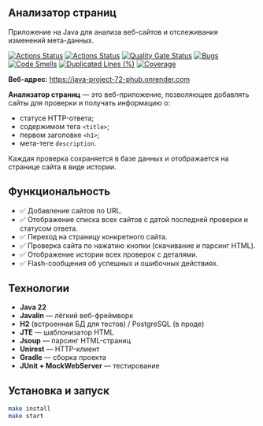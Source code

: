## Анализатор страниц

Приложение на Java для анализа веб-сайтов и отслеживания изменений мета-данных.

[![Actions Status](https://github.com/DenisX95/java-project-72/actions/workflows/hexlet-check.yml/badge.svg)](https://github.com/DenisX95/java-project-72/actions)
[![Actions Status](https://github.com/DenisX95/java-project-72/actions/workflows/sonar-check.yml/badge.svg)](https://github.com/DenisX95/java-project-72/actions)
[![Quality Gate Status](https://sonarcloud.io/api/project_badges/measure?project=DenisX95_java-project-72&metric=alert_status)](https://sonarcloud.io/summary/new_code?id=DenisX95_java-project-72)
[![Bugs](https://sonarcloud.io/api/project_badges/measure?project=DenisX95_java-project-72&metric=bugs)](https://sonarcloud.io/summary/new_code?id=DenisX95_java-project-72)
[![Code Smells](https://sonarcloud.io/api/project_badges/measure?project=DenisX95_java-project-72&metric=code_smells)](https://sonarcloud.io/summary/new_code?id=DenisX95_java-project-72)
[![Duplicated Lines (%)](https://sonarcloud.io/api/project_badges/measure?project=DenisX95_java-project-72&metric=duplicated_lines_density)](https://sonarcloud.io/summary/new_code?id=DenisX95_java-project-72)
[![Coverage](https://sonarcloud.io/api/project_badges/measure?project=DenisX95_java-project-72&metric=coverage)](https://sonarcloud.io/summary/new_code?id=DenisX95_java-project-72)

**Веб-адрес**: https://java-project-72-phub.onrender.com

**Анализатор страниц** — это веб-приложение, позволяющее добавлять сайты для проверки и получать информацию о:

- статусе HTTP-ответа;
- содержимом тега `<title>`;
- первом заголовке `<h1>`;
- мета-теге `description`.

Каждая проверка сохраняется в базе данных и отображается на странице сайта в виде истории.

## Функциональность

- ✅ Добавление сайтов по URL.
- ✅ Отображение списка всех сайтов с датой последней проверки и статусом ответа.
- ✅ Переход на страницу конкретного сайта.
- ✅ Проверка сайта по нажатию кнопки (скачивание и парсинг HTML).
- ✅ Отображение истории всех проверок с деталями.
- ✅ Flash-сообщения об успешных и ошибочных действиях.

## Технологии

- **Java 22**
- **Javalin** — лёгкий веб-фреймворк
- **H2** (встроенная БД для тестов) / PostgreSQL (в проде)
- **JTE** — шаблонизатор HTML
- **Jsoup** — парсинг HTML-страниц
- **Unirest** — HTTP-клиент
- **Gradle** — сборка проекта
- **JUnit + MockWebServer** — тестирование

## Установка и запуск

```bash
make install
make start
```
